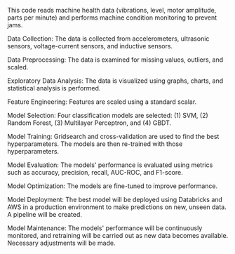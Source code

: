 This code reads machine health data (vibrations, level, motor amplitude, parts per minute) and performs machine condition monitoring to prevent jams.

Data Collection: The data is collected from accelerometers, ultrasonic sensors, voltage-current sensors, and inductive sensors.

Data Preprocessing: The data is examined for missing values, outliers, and scaled.

Exploratory Data Analysis: The data is visualized using graphs, charts, and statistical analysis is performed.

Feature Engineering: Features are scaled using a standard scalar.

Model Selection: Four classification models are selected: (1) SVM, (2) Random Forest, (3) Multilayer Perceptron, and (4) GBDT.

Model Training: Gridsearch and cross-validation are used to find the best hyperparameters. The models are then re-trained with those hyperparameters.

Model Evaluation: The models' performance is evaluated using metrics such as accuracy, precision, recall, AUC-ROC, and F1-score.

Model Optimization: The models are fine-tuned to improve performance.

Model Deployment: The best model will be deployed using Databricks and AWS in a production environment to make predictions on new, unseen data. A pipeline will be created.

Model Maintenance: The models' performance will be continuously monitored, and retraining will be carried out as new data becomes available. Necessary adjustments will be made.

